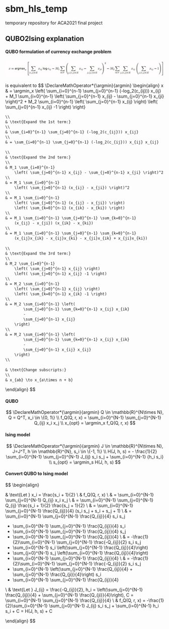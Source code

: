 # sbm_hls_temp
temporary repository for ACA2021 final project

## QUBO2Ising explanation

#### QUBO formulation of currency exchange problem

![](img/QUBO_form.png)

is equivalent to
$$
\DeclareMathOperator*{\argmin}{argmin}
\begin{align}
    x & = \argmin_x \left\{
        \sum_{i=0}^{n-1} \sum_{j=0}^{n-1} (-log_2(c_{ij})) x_{ij}
      + M_1 \sum_{i=0}^{n-1}
      		\left( \sum_{j=0}^{n-1} x_{ij} - \sum_{j=0}^{n-1} x_{ji} \right)^2
      + M_2 \sum_{i=0}^{n-1}
      		\left( \sum_{j=0}^{n-1} x_{ij} \right)
      		\left( \sum_{j=0}^{n-1} x_{ij} -1 \right)
    \right\}
    
	\\
	& \text{Expand the 1st term:}
    \\
    & \sum_{i=0}^{n-1} \sum_{j=0}^{n-1} (-log_2(c_{ij})) x_{ij}
    \\
    & = \sum_{i=0}^{n-1} \sum_{j=0}^{n-1} (-log_2(c_{ij})) x_{ij} x_{ij}
    
	\\
	& \text{Expand the 2nd term:}
	\\
    & M_1 \sum_{i=0}^{n-1}
    	\left( \sum_{j=0}^{n-1} x_{ij} - \sum_{j=0}^{n-1} x_{ji} \right)^2
    \\
    & = M_1 \sum_{i=0}^{n-1}
	    \left( \sum_{j=0}^{n-1} (x_{ij} - x_{ji}) \right)^2
    \\
    & = M_1 \sum_{i=0}^{n-1}
	    \left( \sum_{j=0}^{n-1} (x_{ij} - x_{ji}) \right)
	    \left( \sum_{k=0}^{n-1} (x_{ik} - x_{ki}) \right)
    \\
    & = M_1 \sum_{i=0}^{n-1} \sum_{j=0}^{n-1} \sum_{k=0}^{n-1}
		(x_{ij} - x_{ji}) (x_{ik} - x_{ki})
    \\
    & = M_1 \sum_{i=0}^{n-1} \sum_{j=0}^{n-1} \sum_{k=0}^{n-1}
		(x_{ij}x_{ik} - x_{ij}x_{ki} - x_{ji}x_{ik} + x_{ji}x_{ki})
	
	\\
	& \text{Expand the 3rd term:}
	\\
    & M_2 \sum_{i=0}^{n-1}
        \left( \sum_{j=0}^{n-1} x_{ij} \right)
        \left( \sum_{j=0}^{n-1} x_{ij} -1 \right)
    \\
    & = M_2 \sum_{i=0}^{n-1}
        \left( \sum_{j=0}^{n-1} x_{ij} \right)
        \left( \sum_{k=0}^{n-1} x_{ik} -1 \right)
    \\
    & = M_2 \sum_{i=0}^{n-1} \left(
            \sum_{j=0}^{n-1} \sum_{k=0}^{n-1} x_{ij} x_{ik}
            -
            \sum_{j=0}^{n-1} x_{ij}
        \right)
    \\
    & = M_2 \sum_{i=0}^{n-1} \left(
            \sum_{j=0}^{n-1} \sum_{k=0}^{n-1} x_{ij} x_{ik}
            -
            \sum_{j=0}^{n-1} x_{ij} x_{ij}
        \right)
    \\
    
    & \text{Change subscripts:}
    \\
    & x_{ab} \to x_{a\times n + b}
\end{align}
$$

#### QUBO

$$
\DeclareMathOperator*{\argmin}{argmin}
Q \in \mathbb{R}^{N\times N}, Q = Q^T, x_i \in \{0, 1\}
\\
f_Q(Q, r, x) = \sum_{i=0}^{N-1} \sum_{j=0}^{N-1} Q_{ij} x_i x_j
\\
x_{opt} = \argmin_x f_Q(Q, r, x)
$$

#### Ising model

$$
\DeclareMathOperator*{\argmin}{argmin}
J \in \mathbb{R}^{N\times N}, J=J^T, h \in \mathbb{R}^{N}, s_i \in \{-1, 1\}
\\
H(J, h, s) = - \frac{1}{2} \sum_{i=0}^{N-1} \sum_{j=0}^{N-1} J_{ij} s_i s_j + \sum_{i=0}^{N-1} {h_i s_i}
\\
s_{opt} = \argmin_s H(J, h, s)
$$

#### Convert QUBO to Ising model

$$
\begin{align}

& \text{Let } x_i = \frac{s_i + 1}{2}
\\
& f_Q(Q, r, x)
\\
& = \sum_{i=0}^{N-1} \sum_{j=0}^{N-1} Q_{ij} x_i x_j
\\
& = \sum_{i=0}^{N-1} \sum_{j=0}^{N-1} Q_{ij} \frac{s_i + 1}{2} \frac{s_j + 1}{2}
\\
& = \sum_{i=0}^{N-1} \sum_{j=0}^{N-1} \frac{Q_{ij}}{4} (s_i s_j + s_i + s_j + 1)
\\
& = \sum_{i=0}^{N-1} \sum_{j=0}^{N-1} \frac{Q_{ij}}{4} s_i s_j
+ \sum_{i=0}^{N-1} \sum_{j=0}^{N-1} \frac{Q_{ij}}{4} s_i
+ \sum_{i=0}^{N-1} \sum_{j=0}^{N-1} \frac{Q_{ij}}{4} s_j
+ \sum_{i=0}^{N-1} \sum_{j=0}^{N-1} \frac{Q_{ij}}{4}
\\
& = -\frac{1}{2}\sum_{i=0}^{N-1} \sum_{j=0}^{N-1} \frac{-Q_{ij}}{2} s_i s_j
+ \sum_{i=0}^{N-1} s_i \left(\sum_{j=0}^{N-1} \frac{Q_{ij}}{4}\right)
+ \sum_{j=0}^{N-1} s_j \left(\sum_{i=0}^{N-1} \frac{Q_{ij}}{4}\right)
+ \sum_{i=0}^{N-1} \sum_{j=0}^{N-1} \frac{Q_{ij}}{4}
\\
& = -\frac{1}{2}\sum_{i=0}^{N-1} \sum_{j=0}^{N-1} \frac{-Q_{ij}}{2} s_i s_j
+ \sum_{i=0}^{N-1} \left(\sum_{j=0}^{N-1} \frac{Q_{ij}}{4} + \sum_{j=0}^{N-1} \frac{Q_{ji}}{4}\right) s_i
+ \sum_{i=0}^{N-1} \sum_{j=0}^{N-1} \frac{Q_{ij}}{4}

\\
& \text{Let } J_{ij} = \frac{-Q_{ij}}{2},
h_i = \left(\sum_{j=0}^{N-1} \frac{Q_{ij}}{4} + \sum_{j=0}^{N-1} \frac{Q_{ji}}{4}\right),
C = \sum_{i=0}^{N-1} \sum_{j=0}^{N-1} \frac{Q_{ij}}{4}
\\
& f_Q(Q, r, x) = -\frac{1}{2}\sum_{i=0}^{N-1} \sum_{j=0}^{N-1} J_{ij} s_i s_j + \sum_{i=0}^{N-1} h_i s_i + C
= H(J, h, s) + C

\end{align}
$$
